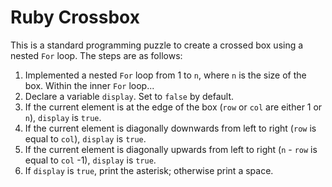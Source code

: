 # Ruby Crossbox

This is a standard programming puzzle to create a crossed box using a nested `For` loop. The steps are as follows:
1. Implemented a nested `For` loop from 1 to `n`, where `n` is the size of the box. Within the inner `For` loop...
2. Declare a variable `display`. Set to `false` by default.
3. If the current element is at the edge of the box (`row` or `col` are either 1 or `n`), `display` is `true`.
4. If the current element is diagonally downwards from left to right (`row` is equal to `col`), `display` is `true`.
5. If the current element is diagonally upwards from left to right (`n` - `row` is equal to `col` -1), `display` is `true`.
6. If `display` is `true`, print the asterisk; otherwise print a space.
